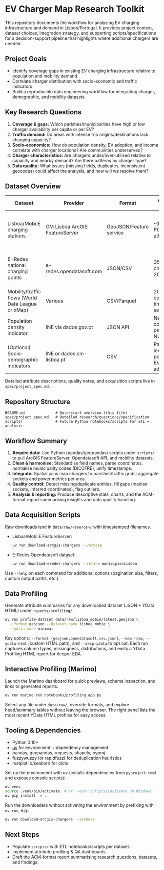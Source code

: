 # EV Charger Map Research Toolkit

This repository documents the workflow for analysing EV charging infrastructure and demand in Lisbon/Portugal. It provides project context, dataset choices, integration strategy, and supporting scripts/specifications for a decision-support pipeline that highlights where additional chargers are needed.

## Project Goals
- Identify coverage gaps in existing EV charging infrastructure relative to population and mobility demand.
- Correlate charger distribution with socio-economic and traffic indicators.
- Build a reproducible data engineering workflow for integrating charger, demographic, and mobility datasets.

## Key Research Questions
1. **Coverage & gaps:** Which parishes/municipalities have high or low charger availability per capita or per EV?
2. **Traffic demand:** Do areas with intense trip origins/destinations lack charging capacity?
3. **Socio-economics:** How do population density, EV adoption, and income correlate with charger locations? Are communities underserved?
4. **Charger characteristics:** Are chargers under/over-utilised relative to capacity and nearby demand? Are there patterns by charger type?
5. **Data quality:** What issues (missing fields, duplicates, inconsistent geocodes) could affect the analysis, and how will we resolve them?

## Dataset Overview
| Dataset | Provider | Format | Approx Size | Purpose |
| --- | --- | --- | --- | --- |
| Lisboa/Mobi.E charging stations | CM Lisboa ArcGIS FeatureServer | GeoJSON/Feature service | ~160 POIs, 10+ attrs | Base layer for Lisbon chargers (location, sockets, usage) |
| E-Redes national charging points | e-redes.opendatasoft.com | JSON/CSV | 35k+ chargers, 20+ attrs | Cross-validate Lisbon layer, extend to national coverage |
| Mobility/traffic flows (World Data League or xMap) | Various | CSV/Parquet | 200m grid counts, time-series | Demand proxy for charging needs |
| Population density indicator | INE via dados.gov.pt | JSON API | National coverage per NUTS/sex | Provides per-capita normalisation factors |
| (Optional) Socio-demographic indicators | INE or dados.cm-lisboa.pt | CSV | Parish-level population, EV adoption | Normalise charger counts by population/EV adoption |

Detailed attribute descriptions, quality notes, and acquisition scripts live in `spec/project_spec.md`.

## Repository Structure
```
README.md              # Quickstart overview (this file)
spec/project_spec.md   # Detailed research/questions/specification
scripts/               # Future Python notebooks/scripts for ETL + analysis
```

## Workflow Summary
1. **Acquire data:** Use Python (pandas/geopandas) scripts under `scripts/` to pull ArcGIS FeatureServer, Opendatasoft API, and mobility datasets.
2. **Clean & harmonise:** Standardise field names, parse coordinates, normalise municipality codes (DICOFRE), unify timestamps.
3. **Integrate:** Spatial joins map chargers to parishes/traffic grids; aggregate sockets and power metrics per area.
4. **Quality control:** Detect missing/duplicate entities, fill gaps (median sockets, inferred coordinates), flag outliers.
5. **Analysis & reporting:** Produce descriptive stats, charts, and the ACM-format report summarising insights and data quality handling.

## Data Acquisition Scripts
Raw downloads land in `data/raw/<source>/` with timestamped filenames.

- Lisboa/Mobi.E FeatureServer:
  ```bash
  uv run download-arcgis-chargers --verbose
  ```
- E-Redes Opendatasoft dataset:
  ```bash
  uv run download-eredes-chargers --refine municipio=Lisboa
  ```
Use `--help` on each command for additional options (pagination size, filters, custom output paths, etc.).

## Data Profiling
Generate attribute summaries for any downloaded dataset (JSON + YData HTML) under `reports/profiling/`:
```bash
uv run profile-dataset data/raw/lisboa_mobie/latest.geojson \
  --format geojson --dataset-name lisboa_mobie \
  --ydata-mode minimal
```
Key options: `--format {geojson,opendatasoft,csv,json}`, `--max-rows`, `--ydata-html` (custom HTML path), and `--skip-ydata` to opt out. Each run captures column types, missingness, distributions, and emits a YData Profiling HTML report for deeper EDA.

## Interactive Profiling (Marimo)
Launch the Marimo dashboard for quick previews, schema inspection, and links to generated reports:
```bash
uv run marimo run notebooks/profiling_app.py
```
Select any file under `data/raw/`, override formats, and explore head/summary tables without leaving the browser. The right panel lists the most recent YData HTML profiles for easy access.

## Tooling & Dependencies
- Python 3.10+
- [uv](https://docs.astral.sh/uv/latest/) for environment + dependency management
- pandas, geopandas, requests, shapely, pyproj
- fuzzywuzzy (or rapidfuzz) for deduplication heuristics
- matplotlib/seaborn for plots

Set up the environment with uv (installs dependencies from `pyproject.toml` and exposes console scripts):
```bash
uv venv
source .venv/bin/activate  # or .venv\\Scripts\\activate on Windows
uv pip install -e .
```
Run the downloaders without activating the environment by prefixing with `uv run`, e.g.:
```bash
uv run download-arcgis-chargers --verbose
```

## Next Steps
- Populate `scripts/` with ETL notebooks/scripts per dataset.
- Implement attribute profiling & QA dashboards.
- Draft the ACM-format report summarising research questions, datasets, and findings.
